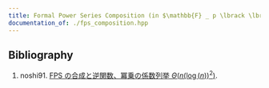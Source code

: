 ```yaml
---
title: Formal Power Series Composition (in $\mathbb{F} _ p \lbrack \lbrack z \rbrack \rbrack$ for FFT prime $p$)
documentation_of: ./fps_composition.hpp
---
```


## Bibliography

1. noshi91. [FPS の合成と逆関数、冪乗の係数列挙 $\Theta(n(\log(n))^2)$](https://noshi91.hatenablog.com/entry/2024/03/16/224034).

